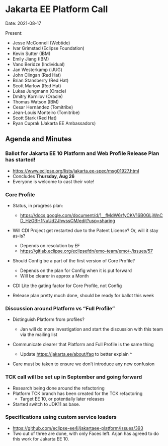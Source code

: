 # Jakarta EE Platform Call

Date: 2021-08-17

Present:

- Jesse McConnell (Webtide)
- Ivar Grimstad (Eclipse Foundation)
- Kevin Sutter (IBM)
- Emily Jiang (IBM)
- Vano Beridze (Individual)
- Jan Westerkamp (iJUG)
- John Clingan (Red Hat)
- Brian Stansberry (Red Hat)
- Scott Marlow (Red Hat)
- Lukas Jungmann (Oracle)
- Dmitry Kornilov (Oracle)
- Thomas Watson (IBM)
- Cesar Hernández (Tomitribe)
- Jean-Louis Monteiro (Tomitribe)
- Scott Stark (Red Hat)
- Ryan Cuprak (Jakarta EE Ambassadors)

## Agenda and Minutes

### Ballot for Jakarta EE 10 Platform and Web Profile Release Plan has started!

* https://www.eclipse.org/lists/jakarta.ee-spec/msg01927.html 
* Concludes **Thursday, Aug 26**
* Everyone is welcome to cast their vote!

### Core Profile

* Status, in progress plan:
  * https://docs.google.com/document/d/1__fMdW6rfyCKV16B0GLjWnCD_HzGBH1NuUd2JhwssCM/edit?usp=sharing 

* Will CDI Project get restarted due to the Patent License?  Or, will it stay as-is?
  * Depends on resolution by EF
  * https://gitlab.eclipse.org/eclipsefdn/emo-team/emo/-/issues/57 

* Should Config be a part of the first version of Core Profile?
  * Depends on the plan for Config when it is put forward
  * Will be clearer in approx a Month

* CDI Lite the gating factor for Core Profile, not Config

* Release plan pretty much done, should be ready for ballot this week

### Discussion around Platform vs “Full Profile”

* Distinguish Platform from profiles?
  * Jan will do more investigation and start the discussion with this team via the mailing list

* Communicate clearer that Platform and Full Profile is the same thing
  * Update https://jakarta.ee/about/faq to better explain ^

* Care must be taken to ensure we don’t introduce any new confusion

### TCK call will be set up in September and going forward

* Research being done around the refactoring
* Platform TCK branch has been created for the TCK refactoring
  * Target EE 10, or potentially later releases
* Started switch to JDK11 as base.

### Specifications using custom service loaders

* https://github.com/eclipse-ee4j/jakartaee-platform/issues/393 
* Two out of three are done, with only Faces left. Arjan has agreed to do this work for Jakarta EE 10.
